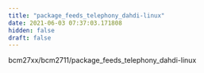 ```yaml
---
title: "package_feeds_telephony_dahdi-linux"
date: 2021-06-03 07:37:03.171808
hidden: false
draft: false
---
```


bcm27xx/bcm2711/package_feeds_telephony_dahdi-linux

